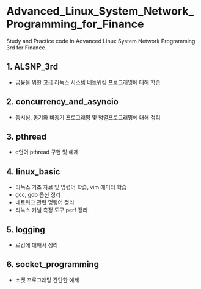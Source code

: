 # Advanced_Linux_System_Network_Programming_for_Finance

Study and Practice code in Advanced Linux System Network Programming 3rd for Finance

## 1. ALSNP_3rd

- 금융을 위한 고급 리눅스 시스템 네트워킹 프로그래밍에 대해 학습

## 2. concurrency_and_asyncio

- 동시성, 동기와 비동기 프로그래밍 및 병렬프로그래밍에 대해 정리

## 3. pthread

- c언어 pthread 구현 및 예제

## 4. linux_basic

- 리눅스 기초 자료 및 명령어 학습, vim 에디터 학습
- gcc, gdb 옵션 정리
- 네트워크 관련 명령어 정리
- 리눅스 커널 측정 도구 perf 정리

## 5. logging

- 로깅에 대해서 정리

## 6. socket_programming

- 소켓 프로그래밍 간단한 예제

